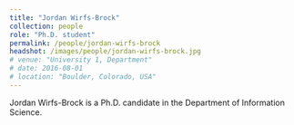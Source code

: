 ```yaml
---
title: "Jordan Wirfs-Brock"
collection: people
role: "Ph.D. student"
permalink: /people/jordan-wirfs-brock
headshot: /images/people/jordan-wirfs-brock.jpg
# venue: "University 1, Department"
# date: 2016-08-01
# location: "Boulder, Colorado, USA"
---
```


Jordan Wirfs-Brock is a Ph.D. candidate in the Department of Information Science.
